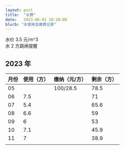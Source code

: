 ```yaml
---
layout: post
title:  "水费"
date:   2023-06-01 10:28:00
blurb: "水使用及缴费记录"
---
```


水价 3.5 元/m^3 <br>
水 2 方跳闸提醒

## 2023 年

| 月份  | 使用（方） | 缴纳（元/方） | 剩余（方）|
|---|---|---|---|
| 05 |  | 100/28.5 | 78.5|
| 06 | 7.5 |  | 71 |
| 07 | 5.4 |  | 65.6 |
| 08 | 6.6 |  | 59 |
| 09 | 6 |  | 53 |
| 10 | 7.1 |  | 45.9 |
| 11 | 7 |  | 38.9 |
|  |  |  |  |
